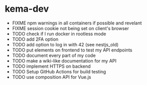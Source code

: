 # kema-dev

* FIXME npm warnings in all containers if possible and revelant
* FIXME session cookie not being set on client's browser
* TODO check if I run docker in rootless mode
* TODO add 2FA option
* TODO add option to log in with 42 (see nestjs_old)
* TODO put elements on frontend to test my API endpoints
* TODO document every part of my code
* TODO make a wiki-like documentation for my API
* TODO implement HTTPS on backend
* TODO Setup GitHub Actions for build testing
* TODO use composition API for Vue.js
